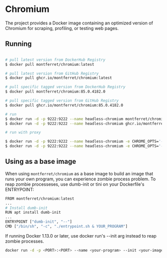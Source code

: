 # Chromium

The project provides a Docker image containing an optimized version of Chromium for scraping, profiling, or testing web pages.


## Running

```bash

# pull latest version from DockerHub Registry
$ docker pull montferret/chromium:latest

# pull latest version from GitHub Registry
$ docker pull ghcr.io/montferret/chromium:latest

# pull specific tagged version from DockerHub Registry
$ docker pull montferret/chromium:85.0.4182.0

# pull specific tagged version from GitHub Registry
$ docker pull ghcr.io/montferret/chromium:85.0.4182.0

# run
$ docker run -d -p 9222:9222 --name headless-chromium montferret/chromium
$ docker run -d -p 9222:9222 --name headless-chromium ghcr.io/montferret/chromium

# run with proxy

$ docker run -d -p 9222:9222 --name headless-chromium -e CHROME_OPTS='--proxy-server=my-proxy.com' montferret/chromium
$ docker run -d -p 9222:9222 --name headless-chromium -e CHROME_OPTS='--proxy-server=my-proxy.com' ghcr.io/montferret/chromium

```

## Using as a base image

When using ``montferret/chromium`` as a base image to build an image that runs your own program, you can experience zombie process problem. To reap zombie processeses, use dumb-init or tini on your Dockerfile's ENTRYPOINT:

```bash
FROM montferret/chromium:latest
...
# Install dumb-init
RUN apt install dumb-init
...
ENTRYPOINT ["dumb-init", "--"]
CMD ["/bin/sh", "-c", "./entrypoint.sh & YOUR_PROGRAM"]
```

If running Docker 1.13.0 or later, use docker run's --init arg instead to reap zombie processes.

```bash
docker run -d -p <PORT>:<PORT> --name <your-program> --init <your-image>
```
